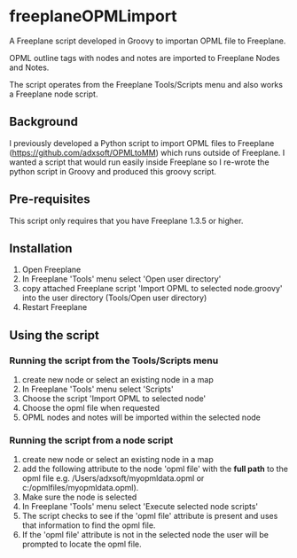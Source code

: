 # freeplaneOPMLimport
A Freeplane script developed in Groovy to importan OPML file to Freeplane. 

OPML outline tags with nodes and notes are imported to Freeplane Nodes and Notes.

The script operates from the Freeplane Tools/Scripts menu and also works a Freeplane node script.

## Background
I previously developed a Python script to import OPML files to Freeplane (https://github.com/adxsoft/OPMLtoMM)
which runs outside of Freeplane. I wanted a script that would run easily inside Freeplane so I re-wrote the 
python script in Groovy and produced this groovy script.

## Pre-requisites
This script only requires that you have Freeplane 1.3.5 or higher.

## Installation
1. Open Freeplane
2. In Freeplane 'Tools' menu select 'Open user directory'
3. copy attached Freeplane script 'Import OPML to selected node.groovy' into the user directory (Tools/Open user directory)
4. Restart Freeplane

## Using the script

### Running the script from the Tools/Scripts menu
1. create new node or select an existing node in a map
2. In Freeplane 'Tools' menu select 'Scripts'
3. Choose the script 'Import OPML to selected node'
4. Choose the opml file when requested
5. OPML nodes and notes will be imported within the selected node

### Running the script from a node script
1. create new node or select an existing node in a map
2. add the following attribute to the node 'opml file' with the **full path** to the opml file e.g. /Users/adxsoft/myopmldata.opml or c:/opmlfiles/myopmldata.opml).
3. Make sure the node is selected
4. In Freeplane 'Tools' menu select 'Execute selected node scripts'
5. The script checks to see if the 'opml file' attribute is present and uses that information to find the opml file.
6. If the 'opml file' attribute is not in the selected node the user will be prompted to locate the opml file.

